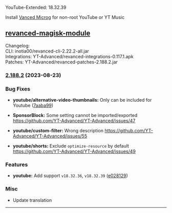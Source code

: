 YouTube-Extended: 18.32.39  

Install [Vanced Microg](https://github.com/TeamVanced/VancedMicroG/releases) for non-root YouTube or YT Music  

[revanced-magisk-module](https://github.com/j-hc/revanced-magisk-module)  
---
Changelog:  
CLI: inotia00/revanced-cli-2.22.2-all.jar  
Integrations: YT-Advanced/revanced-integrations-0.117.1.apk  
Patches: YT-Advanced/revanced-patches-2.188.2.jar  

### [2.188.2](https://github.com/YT-Advanced/ReX-patches/compare/v2.188.1...v2.188.2) (2023-08-23)


### Bug Fixes

* **youtube/alternative-video-thumbnails:** Only can be included for Youtube ([7aaba99](https://github.com/YT-Advanced/ReX-patches/commit/7aaba99578a0d99233ee9fc8181663d519cb1c5a))

* **SponsorBlock:** Some setting cannot be imported/exported https://github.com/YT-Advanced/YT-Advanced/issues/47

* **youtube/custom-filter:** Wrong description https://github.com/YT-Advanced/YT-Advanced/issues/55

* **youtube/shorts:** Exclude `optimize-resource` by default https://github.com/YT-Advanced/YT-Advanced/issues/49

### Features

* **youtube:** Add support `v18.32.36`, `v18.32.39` ([e028129](https://github.com/YT-Advanced/ReX-patches/commit/e0281295854b10a69370b8e51d30c837cb80f802))

### Misc

* Update translation
---  
